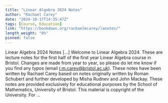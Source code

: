 ```yaml
---
title: "Linear Algebra 2024 Notes"
author: "Rachael Carey"
date: "2024-10-17T14:35:47Z"
tags: [Course, Education]
link: "https://bookdown.org/rachaelmcarey/lanotes/"
length_weight: "0%"
pinned: false
---
```


Linear Algebra 2024 Notes [...] Welcome to Linear Algebra 2024. These are lecture notes for the first half of the first year Linear Algebra course in Bristol. Changes are made from year to year, so please do let me know if you find any typos (email r.m.carey@bristol.ac.uk). These notes have been written by Rachael Carey based on notes originally written by Roman Schubert and further developed by Misha Rudnev and John Mackay. These notes are provided exclusively for educational purposes by the School of Mathematics, University of Bristol. This material is copyright of the University. For ...
